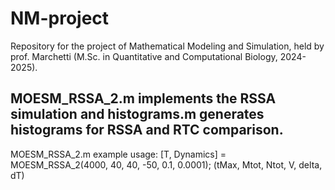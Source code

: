 # NM-project
Repository for the project of Mathematical Modeling and Simulation, held by prof. Marchetti (M.Sc. in Quantitative and Computational Biology, 2024-2025).

MOESM_RSSA_2.m implements the RSSA simulation and histograms.m generates histograms for RSSA and RTC comparison.
-----------------------------------------------------------------------------------------------------------------------------------------------------------------------
MOESM_RSSA_2.m example usage:
[T, Dynamics] = MOESM_RSSA_2(4000, 40, 40, -50, 0.1, 0.0001); (tMax, Mtot, Ntot, V, delta, dT)
